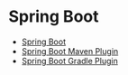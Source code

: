 # Spring Boot

* [Spring Boot](编程语言/Java/Javalang/Spring生态系统/projects/Spring-Boot/Spring-Boot)
* [Spring Boot Maven Plugin](编程语言/Java/Javalang/Spring生态系统/projects/Spring-Boot/Spring-Boot-Maven-Plugin.md)
* [Spring Boot Gradle Plugin](编程语言/Java/Javalang/Spring生态系统/projects/Spring-Boot/Spring-Boot-Gradle-Plugin.md)

